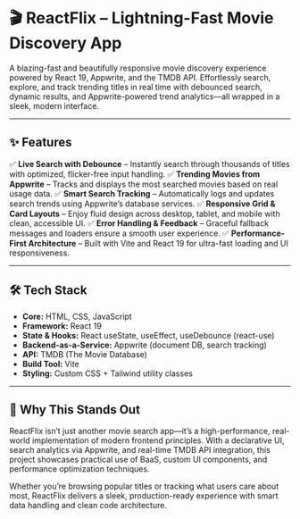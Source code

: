 # 🎬 ReactFlix – Lightning-Fast Movie Discovery App

A blazing-fast and beautifully responsive movie discovery experience powered by React 19, Appwrite, and the TMDB API. Effortlessly search, explore, and track trending titles in real time with debounced search, dynamic results, and Appwrite-powered trend analytics—all wrapped in a sleek, modern interface.

---

## ✨ Features

✅ **Live Search with Debounce** – Instantly search through thousands of titles with optimized, flicker-free input handling.
✅ **Trending Movies from Appwrite** – Tracks and displays the most searched movies based on real usage data.
✅ **Smart Search Tracking** – Automatically logs and updates search trends using Appwrite’s database services.
✅ **Responsive Grid & Card Layouts** – Enjoy fluid design across desktop, tablet, and mobile with clean, accessible UI.
✅ **Error Handling & Feedback** – Graceful fallback messages and loaders ensure a smooth user experience.
✅ **Performance-First Architecture** – Built with Vite and React 19 for ultra-fast loading and UI responsiveness.

---

## 🛠 Tech Stack

- **Core:** HTML, CSS, JavaScript
- **Framework:** React 19
- **State & Hooks:** React useState, useEffect, useDebounce (react-use)
- **Backend-as-a-Service:** Appwrite (document DB, search tracking)
- **API:** TMDB (The Movie Database)
- **Build Tool:** Vite
- **Styling:** Custom CSS + Tailwind utility classes

---

## 🚀 Why This Stands Out
ReactFlix isn’t just another movie search app—it’s a high-performance, real-world implementation of modern frontend principles. With a declarative UI, search analytics via Appwrite, and real-time TMDB API integration, this project showcases practical use of BaaS, custom UI components, and performance optimization techniques.

Whether you’re browsing popular titles or tracking what users care about most, ReactFlix delivers a sleek, production-ready experience with smart data handling and clean code architecture.
